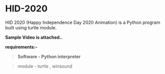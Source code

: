 # HID-2020
HID 2020 (Happy Independence Day 2020 Animation)  is a Python program  built using turtle module.


**Sample Video is attached..**

**requirements:-**

>**Software -  Python interpreter**

> module -  turtle , winsound
